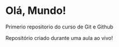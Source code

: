 # Olá, Mundo!
Primerio repositorio do curso de Git e Github

Repositório criado durante uma aula ao vivo!
